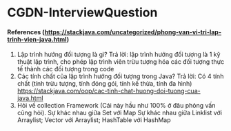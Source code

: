 # CGDN-InterviewQuestion
#### References (https://stackjava.com/uncategorized/phong-van-vi-tri-lap-trinh-vien-java.html)
1. Lập trình hướng đối tượng là gì?
Trả lời: lập trình hướng đối tượng là 1 kỹ thuật lập trình, cho phép lập trình viên trừu tượng hóa các đối tượng thực tế thành các đối tượng trong code
2. Các tính chất của lập trình hướng đối tượng trong Java?
Trả lời: Có 4 tính chất (tính trừu tượng, tính đóng gói, tính kế thừa, tính đa hình)  https://stackjava.com/oop/cac-tinh-chat-huong-doi-tuong-cua-java.html
3. Hỏi về collection Framework (Cái này hầu như 100% ở đâu phỏng vấn cũng hỏi).
Sự khác nhau giữa Set với Map
Sự khác nhau giữa Linklist với Arraylist; Vector với Arraylist; HashTable với HashMap
